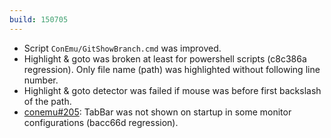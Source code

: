 ```yaml
---
build: 150705
---
```


* Script `ConEmu/GitShowBranch.cmd` was improved.
* Highlight & goto was broken at least for powershell scripts (c8c386a regression).
    Only file name (path) was highlighted without following line number.
* Highlight & goto detector was failed if mouse was before first backslash of the path.
* [conemu#205](https://github.com/Maximus5/ConEmu/issues/205): TabBar was not shown on startup in some monitor configurations (bacc66d regression).
